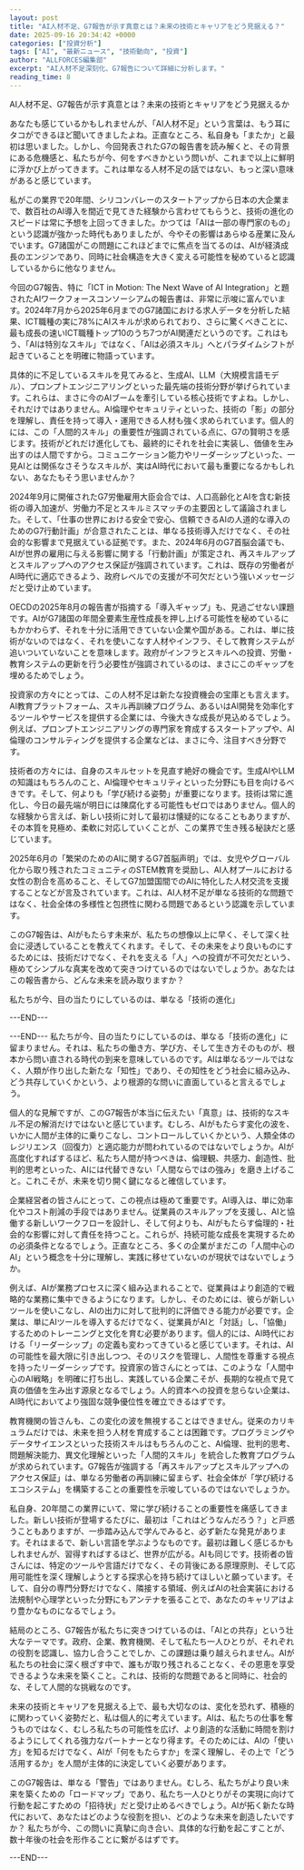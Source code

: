 ```yaml
---
layout: post
title: "AI人材不足、G7報告が示す真意とは？未来の技術とキャリアをどう見据える？"
date: 2025-09-16 20:34:42 +0000
categories: ["投資分析"]
tags: ["AI", "最新ニュース", "技術動向", "投資"]
author: "ALLFORCES編集部"
excerpt: "AI人材不足深刻化、G7報告について詳細に分析します。"
reading_time: 8
---
```


AI人材不足、G7報告が示す真意とは？未来の技術とキャリアをどう見据えるか

あなたも感じているかもしれませんが、「AI人材不足」という言葉は、もう耳にタコができるほど聞いてきましたよね。正直なところ、私自身も「またか」と最初は思いました。しかし、今回発表されたG7の報告書を読み解くと、その背景にある危機感と、私たちが今、何をすべきかという問いが、これまで以上に鮮明に浮かび上がってきます。これは単なる人材不足の話ではない、もっと深い意味があると感じています。

私がこの業界で20年間、シリコンバレーのスタートアップから日本の大企業まで、数百社のAI導入を間近で見てきた経験から言わせてもらうと、技術の進化のスピードは常に予想を上回ってきました。かつては「AIは一部の専門家のもの」という認識が強かった時代もありましたが、今やその影響はあらゆる産業に及んでいます。G7諸国がこの問題にこれほどまでに焦点を当てるのは、AIが経済成長のエンジンであり、同時に社会構造を大きく変える可能性を秘めていると認識しているからに他なりません。

今回のG7報告、特に「ICT in Motion: The Next Wave of AI Integration」と題されたAIワークフォースコンソーシアムの報告書は、非常に示唆に富んでいます。2024年7月から2025年6月までのG7諸国における求人データを分析した結果、ICT職種の実に78%にAIスキルが求められており、さらに驚くべきことに、最も成長の速いICT職種トップ10のうち7つがAI関連だというのです。これはもう、「AIは特別なスキル」ではなく、「AIは必須スキル」へとパラダイムシフトが起きていることを明確に物語っています。

具体的に不足しているスキルを見てみると、生成AI、LLM（大規模言語モデル）、プロンプトエンジニアリングといった最先端の技術分野が挙げられています。これらは、まさに今のAIブームを牽引している核心技術ですよね。しかし、それだけではありません。AI倫理やセキュリティといった、技術の「影」の部分を理解し、責任を持って導入・運用できる人材も強く求められています。個人的には、この「人間的スキル」の重要性が強調されている点に、G7の賢明さを感じます。技術がどれだけ進化しても、最終的にそれを社会に実装し、価値を生み出すのは人間ですから。コミュニケーション能力やリーダーシップといった、一見AIとは関係なさそうなスキルが、実はAI時代において最も重要になるかもしれない、あなたもそう思いませんか？

2024年9月に開催されたG7労働雇用大臣会合では、人口高齢化とAIを含む新技術の導入加速が、労働力不足とスキルミスマッチの主要因として議論されました。そして、「仕事の世界における安全で安心、信頼できるAIの人道的な導入のためのG7行動計画」が合意されたことは、単なる技術導入だけでなく、その社会的な影響まで見据えている証拠です。また、2024年6月のG7首脳会議でも、AIが世界の雇用に与える影響に関する「行動計画」が策定され、再スキルアップとスキルアップへのアクセス保証が強調されています。これは、既存の労働者がAI時代に適応できるよう、政府レベルでの支援が不可欠だという強いメッセージだと受け止めています。

OECDの2025年8月の報告書が指摘する「導入ギャップ」も、見過ごせない課題です。AIがG7諸国の年間全要素生産性成長を押し上げる可能性を秘めているにもかかわらず、それを十分に活用できていない企業や国がある。これは、単に技術がないのではなく、それを使いこなす人材やインフラ、そして教育システムが追いついていないことを意味します。政府がインフラとスキルへの投資、労働・教育システムの更新を行う必要性が強調されているのは、まさにこのギャップを埋めるためでしょう。

投資家の方々にとっては、この人材不足は新たな投資機会の宝庫とも言えます。AI教育プラットフォーム、スキル再訓練プログラム、あるいはAI開発を効率化するツールやサービスを提供する企業には、今後大きな成長が見込めるでしょう。例えば、プロンプトエンジニアリングの専門家を育成するスタートアップや、AI倫理のコンサルティングを提供する企業などは、まさに今、注目すべき分野です。

技術者の方々には、自身のスキルセットを見直す絶好の機会です。生成AIやLLMの知識はもちろんのこと、AI倫理やセキュリティといった分野にも目を向けるべきです。そして、何よりも「学び続ける姿勢」が重要になります。技術は常に進化し、今日の最先端が明日には陳腐化する可能性もゼロではありません。個人的な経験から言えば、新しい技術に対して最初は懐疑的になることもありますが、その本質を見極め、柔軟に対応していくことが、この業界で生き残る秘訣だと感じています。

2025年6月の「繁栄のためのAIに関するG7首脳声明」では、女児やグローバル化から取り残されたコミュニティのSTEM教育を奨励し、AI人材プールにおける女性の割合を高めること、そしてG7加盟国間でのAIに特化した人材交流を支援することなどが言及されています。これは、AI人材不足が単なる技術的な問題ではなく、社会全体の多様性と包摂性に関わる問題であるという認識を示しています。

このG7報告は、AIがもたらす未来が、私たちの想像以上に早く、そして深く社会に浸透していることを教えてくれます。そして、その未来をより良いものにするためには、技術だけでなく、それを支える「人」への投資が不可欠だという、極めてシンプルな真実を改めて突きつけているのではないでしょうか。あなたはこの報告書から、どんな未来を読み取りますか？

私たちが今、目の当たりにしているのは、単なる「技術の進化」

---END---

---END---
私たちが今、目の当たりにしているのは、単なる「技術の進化」に留まりません。それは、私たちの働き方、学び方、そして生き方そのものが、根本から問い直される時代の到来を意味しているのです。AIは単なるツールではなく、人類が作り出した新たな「知性」であり、その知性をどう社会に組み込み、どう共存していくかという、より根源的な問いに直面していると言えるでしょう。

個人的な見解ですが、このG7報告が本当に伝えたい「真意」は、技術的なスキル不足の解消だけではないと感じています。むしろ、AIがもたらす変化の波を、いかに人間が主体的に乗りこなし、コントロールしていくかという、人類全体のレジリエンス（回復力）と適応能力が問われているのではないでしょうか。AIが高度化すればするほど、私たち人間が持つべきは、倫理観、共感力、創造性、批判的思考といった、AIには代替できない「人間ならではの強み」を磨き上げること。これこそが、未来を切り開く鍵になると確信しています。

企業経営者の皆さんにとって、この視点は極めて重要です。AI導入は、単に効率化やコスト削減の手段ではありません。従業員のスキルアップを支援し、AIと協働する新しいワークフローを設計し、そして何よりも、AIがもたらす倫理的・社会的な影響に対して責任を持つこと。これらが、持続可能な成長を実現するための必須条件となるでしょう。正直なところ、多くの企業がまだこの「人間中心のAI」という概念を十分に理解し、実践に移せていないのが現状ではないでしょうか。

例えば、AIが業務プロセスに深く組み込まれることで、従業員はより創造的で戦略的な業務に集中できるようになります。しかし、そのためには、彼らが新しいツールを使いこなし、AIの出力に対して批判的に評価できる能力が必要です。企業は、単にAIツールを導入するだけでなく、従業員がAIと「対話」し、「協働」するためのトレーニングと文化を育む必要があります。個人的には、AI時代における「リーダーシップ」の定義も変わってきていると感じています。それは、AIの可能性を最大限に引き出しつつ、そのリスクを管理し、人間性を尊重する視点を持ったリーダーシップです。投資家の皆さんにとっては、このような「人間中心のAI戦略」を明確に打ち出し、実践している企業こそが、長期的な視点で見て真の価値を生み出す源泉となるでしょう。人的資本への投資を怠らない企業は、AI時代においてより強固な競争優位性を確立できるはずです。

教育機関の皆さんも、この変化の波を無視することはできません。従来のカリキュラムだけでは、未来を担う人材を育成することは困難です。プログラミングやデータサイエンスといった技術スキルはもちろんのこと、AI倫理、批判的思考、問題解決能力、異文化理解といった「人間的スキル」を統合した教育プログラムが求められています。G7報告が強調する「再スキルアップとスキルアップへのアクセス保証」は、単なる労働者の再訓練に留まらず、社会全体が「学び続けるエコシステム」を構築することの重要性を示唆しているのではないでしょうか。

私自身、20年間この業界にいて、常に学び続けることの重要性を痛感してきました。新しい技術が登場するたびに、最初は「これはどうなんだろう？」と戸惑うこともありますが、一歩踏み込んで学んでみると、必ず新たな発見があります。それはまるで、新しい言語を学ぶようなものです。最初は難しく感じるかもしれませんが、習得すればするほど、世界が広がる。AIも同じです。技術者の皆さんには、特定のツールや言語だけでなく、その背後にある原理原則、そして応用可能性を深く理解しようとする探求心を持ち続けてほしいと願っています。そして、自分の専門分野だけでなく、隣接する領域、例えばAIの社会実装における法規制や心理学といった分野にもアンテナを張ることで、あなたのキャリアはより豊かなものになるでしょう。

結局のところ、G7報告が私たちに突きつけているのは、「AIとの共存」という壮大なテーマです。政府、企業、教育機関、そして私たち一人ひとりが、それぞれの役割を認識し、協力し合うことでしか、この課題は乗り越えられません。AIが私たちの社会に深く根ざす中で、誰もが取り残されることなく、その恩恵を享受できるような未来を築くこと。これは、技術的な問題であると同時に、社会的な、そして人間的な挑戦なのです。

未来の技術とキャリアを見据える上で、最も大切なのは、変化を恐れず、積極的に関わっていく姿勢だと、私は個人的に考えています。AIは、私たちの仕事を奪うものではなく、むしろ私たちの可能性を広げ、より創造的な活動に時間を割けるようにしてくれる強力なパートナーとなり得ます。そのためには、AIの「使い方」を知るだけでなく、AIが「何をもたらすか」を深く理解し、その上で「どう活用するか」を人間が主体的に決定していく必要があります。

このG7報告は、単なる「警告」ではありません。むしろ、私たちがより良い未来を築くための「ロードマップ」であり、私たち一人ひとりがその実現に向けて行動を起こすための「招待状」だと受け止めるべきでしょう。AIが拓く新たな時代において、あなたはどのような役割を担い、どのような未来を創造したいですか？ 私たちが今、この問いに真摯に向き合い、具体的な行動を起こすことが、数十年後の社会を形作ることに繋がるはずです。

---END---